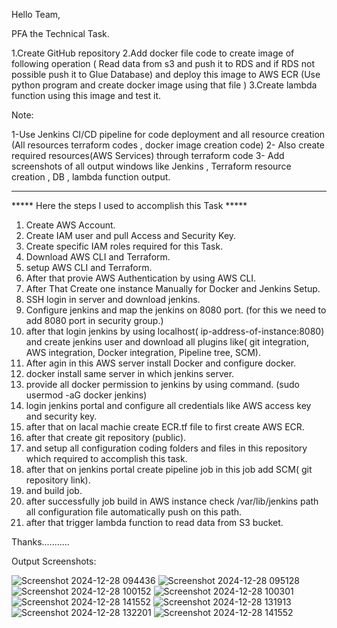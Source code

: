 Hello Team,

PFA the Technical Task.

1.Create GitHub repository
2.Add docker file code to create image of following operation ( Read data from s3 and push it to RDS and if RDS not possible push it to Glue Database) and deploy this image to AWS ECR (Use python program and create docker image using that file )
3.Create lambda function using this image and test it.

Note:

1-Use Jenkins CI/CD pipeline for code deployment and all resource creation (All resources terraform codes , docker image creation code)
2- Also create required resources(AWS Services) through terraform code
3- Add screenshots of all output windows like Jenkins , Terraform resource creation , DB , lambda function output.

******************************************************************************************************************************************************************************************************

***** Here the steps I used to accomplish this Task *****
1) Create AWS Account.
2) Create IAM user and pull Access and Security Key.
3) Create specific IAM roles required for this Task.
4) Download AWS CLI and Terraform.
5) setup AWS CLI and Terraform.
6) After that provie AWS Authentication by using AWS CLI.
7) After That Create one instance Manually for Docker and Jenkins Setup.
8) SSH login in server and download jenkins.
9) Configure jenkins and map the jenkins on 8080 port. (for this we need to add 8080 port in security group.)
10) after that login jenkins by using localhost( ip-address-of-instance:8080) and create jenkins user and download all plugins like( git integration, AWS integration, Docker integration, Pipeline tree, SCM).
11) After agin in this AWS server install Docker and configure docker.
12) docker install same server in which jenkins server.
13) provide all docker permission to jenkins by using command. (sudo usermod -aG docker jenkins)
14) login jenkins portal and configure all credentials like AWS access key and security key.
15) after that on lacal machie create ECR.tf file to first create AWS ECR.
16) after that create git repository (public).
17) and setup all configuration coding folders and files in this repository which required to accomplish this task.
18) after that on jenkins portal create pipeline job in this job add SCM( git repository link).
19) and build job.
20) after successfully job build in AWS instance check /var/lib/jenkins path all configuration file automatically push on this path.
21) after that trigger lambda function to read data from S3 bucket.


Thanks...........


Output Screenshots:


![Screenshot 2024-12-28 094436](https://github.com/user-attachments/assets/9207a7c1-7926-4d4b-b027-3f630563a916)
![Screenshot 2024-12-28 095128](https://github.com/user-attachments/assets/efd1f4e7-4235-454e-b725-53ba272eba84)
![Screenshot 2024-12-28 100152](https://github.com/user-attachments/assets/1a0ffbe4-649d-47a5-81f2-e8a3541f8330)
![Screenshot 2024-12-28 100301](https://github.com/user-attachments/assets/efd1e79b-7ff1-4b79-9138-d281269ebec1)
![Screenshot 2024-12-28 141552](https://github.com/user-attachments/assets/dfd8dd6b-7e62-4d13-aade-0be0b90d7b39)
![Screenshot 2024-12-28 131913](https://github.com/user-attachments/assets/fdb05cd8-c6e5-44a7-991c-c83f94051128)
![Screenshot 2024-12-28 132201](https://github.com/user-attachments/assets/fe3da31d-6588-4416-aab7-6856c0224b3f)
![Screenshot 2024-12-28 141552](https://github.com/user-attachments/assets/2ddee602-04df-4f69-add1-efbf120dbda1)







